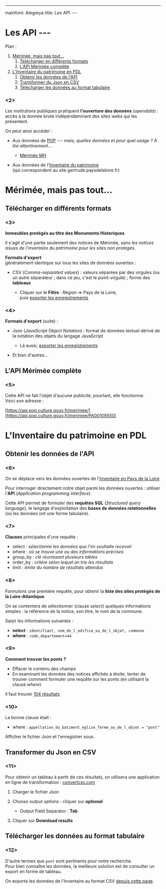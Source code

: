 ---
mainfont: Alegreya
title:  Les API ---

 Les API ---
=====

Plan :

1. [Mérimée, mais pas tout…](#t1)
	1. [Télécharger en différents formats ](#t1-1)
	2. [L'API Mérimée complète ](#t1-2)
2. [L'Inventaire du patrimoine en PDL](#t2)
	1. [Obtenir les données de l'API ](#t2-1)
	2. [Transformer du Json en CSV ](#t2-2)
	3. [Télécharger les données au format tabulaire ](#t2-3)

<!--FINET-->


### <2>

Les institutions publiques pratiquent **l'ouverture des données** (*opendata*) : accès à la donnée brute indépendammant des sites webs qui les présentent.

On peut ainsi accéder :

- Aux données de [POP](https://pop.culture.gouv.fr/opendata) --- *mais, quelles données et pour quel usage ? À lire attentivement…*
	
	- [Mérimée MH](https://data.culture.gouv.fr/explore/dataset/liste-des-immeubles-proteges-au-titre-des-monuments-historiques/table/?disjunctive.departement_en_lettres)

- Aux données de l'[Inventaire du patrimoine](https://data.paysdelaloire.fr/explore/dataset/234400034_052-001_inventaire-du-patrimoine-rpdl/information/) \
(qui correspondent au site gertrude.paysdelaloire.fr)


<a id='t1'/>

# Mérimée, mais pas tout…
[comment1]: <2> (TITRE1)


<a id='t1-1'/>

## Télécharger en différents formats 

### <3>

**Immeubles protégés au titre des Monuments Historiques**

Il s'agit d'une partie seulement des notices de Mérimée, *sans les notices issues de l'inventaire du patrimoine pour les sites non protégés*.

**Formats d'export**\
 généralement identique sur tous les sites de données ouvertes :

- CSV (*Comma-separated values*) : valeurs séparées par des virgules (ou un autre séparateur ; dans ce jeu, c'est le point-virgule) ; forme des **tableaux**
	
	- Cliquer sur le **Filtre** : Région => Pays de la Loire,\
	puis [exporter les enregistrements](https://data.culture.gouv.fr/api/explore/v2.1/catalog/datasets/liste-des-immeubles-proteges-au-titre-des-monuments-historiques/exports/csv?lang=fr&refine=region%3A%22Pays%20de%20la%20Loire%22&timezone=Europe%2FBerlin&use_labels=true&delimiter=%3B)


### <4>

**Formats d'export** (suite) : 

- Json (*JavaScript Object Notation*) : format de données textuel dérivé de la notation des objets du langage JavaScript

	- Là aussi, [exporter les enregistrements](https://data.culture.gouv.fr/api/explore/v2.1/catalog/datasets/liste-des-immeubles-proteges-au-titre-des-monuments-historiques/exports/json?lang=fr&refine=region%3A%22Pays%20de%20la%20Loire%22&timezone=Europe%2FBerlin)

- Et bien d'autres…


<a id='t1-2'/>

## L'API Mérimée complète 

### <5>

Cette API ne fait l'objet d'aucune publicité, pourtant, elle fonctionne.\
Voici son adresse :

[https://api.pop.culture.gouv.fr/merimee/](https://api.pop.culture.gouv.fr/merimee/PA00109550)


<a id='t2'/>

# L'Inventaire du patrimoine en PDL
[comment4]: <5> (TITRE1)


<a id='t2-1'/>

## Obtenir les données de l'API 

### <6>

On se déplace vers les données ouvertes de l'[Inventaire en Pays de la Loire](https://data.paysdelaloire.fr/explore/dataset/234400034_052-001_inventaire-du-patrimoine-rpdl/information/)

Pour interroger directement notre objet parmi les données ouvertes : utiliser l'**API** (*Application programming interface*).

Cette API permet de formuler des **requêtes SQL** (*Structured query language*), le langage d'exploitation des **bases de données relationnelles** (où les données ont une forme tabulaire).


### <7>

**Clauses** principales d'une requête :

- select : *sélectionne les données que l'on souhaite recevoir*
- where : *où se trouve une ou des informations précises*
- group_by : *clé réunissant plusieurs tables*
- order_by : *critère selon lequel on trie les résultats*
- limit : *limite du nombre de résultats attendus*


### <8>

Formulons une première requête, pour obtenir la **liste des sites protégés de la Loire-Atlantique**.

On se contentera de sélectionner (clause *select*) quelques informations simples : la référence de la notice, son titre, le nom de la commune.

Saisir les informations suivantes :

- **select** : `identifiant, nom_de_l_edifice_ou_de_l_objet, commune`
- **where** : `code_departement=44`


### <9>

**Comment trouver les ponts ?**

- Effacer le contenu des champs
- En examinant les données des notices affichés à droite, tenter de trouver comment formuler une requête sur les ponts (en utilisant la clause *where*)

Il faut trouver [104 résultats](https://data.paysdelaloire.fr/api/explore/v2.1/catalog/datasets/234400034_052-001_inventaire-du-patrimoine-rpdl/records?where=appellation_du_batiment_eglise_ferme_ou_de_l_objet%3D%22pont%22&limit=20)


### <10>

La bonne clause était :

- where : `appellation_du_batiment_eglise_ferme_ou_de_l_objet = "pont"`

Afficher le fichier Json et l'enregistrer sous.


<a id='t2-2'/>

## Transformer du Json en CSV 

### <11>

Pour obtenir un tableau à partir de ces résultats, on utilisera une application en ligne de transformation : [convertcsv.com](https://www.convertcsv.com/json-to-csv.htm)

1. Charger le fichier Json
2. *Choose output options* : cliquer sur **optional**
	- Output Field Separator : **Tab**

3. Cliquer sur **Download results**


<a id='t2-3'/>

## Télécharger les données au format tabulaire 

### <12>

D'autre termes que `pont` sont pertinents pour notre recherche.\
Pour bien connaître les données, la meilleure solution est de consulter un export en forme de tableau.

On exporte les données de l'Inventaire au format CSV [depuis cette page](https://data.paysdelaloire.fr/explore/dataset/234400034_052-001_inventaire-du-patrimoine-rpdl/export/).